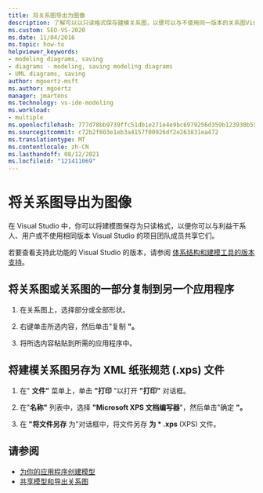 ```yaml
---
title: 将关系图导出为图像
description: 了解可以以只读格式保存建模关系图，以便可以与不使用同一版本的关系图Visual Studio。
ms.custom: SEO-VS-2020
ms.date: 11/04/2016
ms.topic: how-to
helpviewer_keywords:
- modeling diagrams, saving
- diagrams - modeling, saving modeling diagrams
- UML diagrams, saving
author: mgoertz-msft
ms.author: mgoertz
manager: jmartens
ms.technology: vs-ide-modeling
ms.workload:
- multiple
ms.openlocfilehash: 777d78bb9739ffc51db1e271e4e9bc6979256d359b123930b5556705b9cad0f0
ms.sourcegitcommit: c72b2f603e1eb3a4157f00926df2e263831ea472
ms.translationtype: MT
ms.contentlocale: zh-CN
ms.lasthandoff: 08/12/2021
ms.locfileid: "121411069"
---
```

# <a name="export-diagrams-as-images"></a>将关系图导出为图像

在 Visual Studio 中，你可以将建模图保存为只读格式，以便你可以与利益干系人、用户或不使用相同版本 Visual Studio 的项目团队成员共享它们。

若要查看支持此功能的 Visual Studio 的版本，请参阅 [体系结构和建模工具的版本支持](../modeling/analyze-and-model-your-architecture.md#VersionSupport)。

## <a name="copy-a-diagram-or-part-of-a-diagram-to-another-application"></a>将关系图或关系图的一部分复制到另一个应用程序

1. 在关系图上，选择部分或全部形状。

2. 右键单击所选内容，然后单击"复制 **"。**

3. 将所选内容粘贴到所需的应用程序中。

## <a name="save-a-modeling-diagram-as-an-xml-paper-specification-xps-file"></a>将建模关系图另存为 XML 纸张规范 (.xps) 文件

1. 在" **文件"** 菜单上，单击 **"打印** "以打开 **"打印"** 对话框。

2. 在"**名称"** 列表中，选择 **"Microsoft XPS 文档编写器**"，然后单击"确定 **"。**

3. 在 **"将文件另存** 为"对话框中，将文件另存 **为 \* .xps** (XPS) 文件。

## <a name="see-also"></a>请参阅

- [为你的应用程序创建模型](../modeling/create-models-for-your-app.md)
- [共享模型和导出关系图](../modeling/share-models-and-exporting-diagrams.md)

